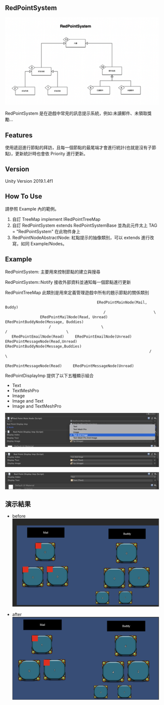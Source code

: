 ## RedPointSystem 

![RedPointSystem](./Images/1.png)

RedPointSystem 是在遊戲中常見的訊息提示系統，例如:未讀郵件、未領取獎勵...


## Features

使用遞迴進行節點的拜訪，且每一個節點的最尾端才會進行統計(也就是沒有子節點)，更新統計時也會依 Priority 進行更新。

## Version
Unity Version 2019.1.4f1

## How To Use
請參照 Example 內的範例。

1. 自訂 TreeMap implement IRedPointTreeMap 
2. 自訂 RedPointSystem extends RedPointSystemBase 並為此元件太上 TAG = "RedPointSystem" 在此物件身上
3. RedPointNodeAbstractNode: 紅點提示的抽像類別，可以 extends 進行改寫，如同 Example/Nodes。
## Example

RedPointSystem: 主要用來控制節點的建立與搜尋 

RedPointSystem::Notify 接收外部資料並通知每一個節點進行更新

RedPointTreeMap 此類別是用來定義管理遊戲中所有的題示節點的關係類別
```
                                          ERedPointMainNode(Mail, Buddy)
                                             /                      \
                ERedPointMailNode(Read, Unread)                     ERedPointBuddyNode(Message, Buddies)
                    /                       \                           /                           \
   ERedPointEmailNode(Read)     ERedPointEmailNode(Unread)    ERedPointMessageNode(Read,Unread)    ERedPointBuddyNode(Message,Buddies)
                                                                  /                         \
                                                  ERedPointMessageNode(Read)     ERedPointMessageNode(Unread)
```

RedPointDisplayImp 提供了以下五種顯示組合
* Text
* TextMeshPro
* Image
* Image and Text
* Image and TextMeshPro

![RedPointSystem](./Images/2.png)

![RedPointSystem](./Images/3.png)

![RedPointSystem](./Images/4.png)


## 演示結果

* before
![RedPointSystem](./Images/6.png)

* after 
![RedPointSystem](./Images/5.png)